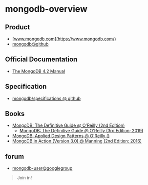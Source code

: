 # mongodb-overview

## Product
- [www.mongodb.com](https://www.mongodb.com/)
- [mongodb@github](https://github.com/mongodb/mongo)

## Official Documentation
- [The MongoDB 4.2 Manual](https://docs.mongodb.com/manual/)

## Specification
- [mongodb/specifications @ github](https://github.com/mongodb/specifications/blob/master/source/causal-consistency/causal-consistency.rst)

## Books
- [MongoDB: The Definitive Guide @ O'Reilly (2nd Edition)](http://usuaris.tinet.cat/bertolin/pdfs/mongodb_%20the%20definitive%20guide%20-%20kristina%20chodorow_1401.pdf)
  - [MongoDB: The Definitive Guide @ O'Reilly (3rd Edition; 2019)](https://www.amazon.in/MongoDB-Definitive-Guide-Shannon-Bradshaw/dp/1491954469)
- [MongoDB: Applied Design Patterns @ O'Reilly ()]()
- [MongoDB in Action (Version 3.0) @ Manning (2nd Edition; 2016)](https://pepa.holla.cz/wp-content/uploads/2016/11/MongoDB-in-Action-2nd-Edition.pdf)

## forum
- [mongodb-user@googlegroup](https://groups.google.com/forum/#!forum/mongodb-user)

> Join in!
